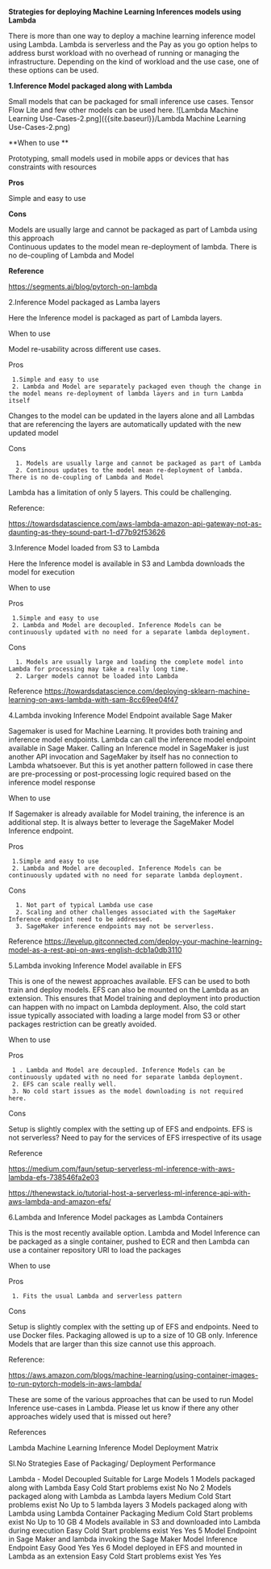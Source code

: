 **Strategies for deploying Machine Learning Inferences models using Lambda**

There is more than one way to deploy a machine learning inference model using Lambda. Lambda is serverless and the Pay as you go option helps to address burst workload with no overhead of running or managing the infrastructure. Depending on the kind of workload and the use case, one of these options can be used.

**1.Inference Model packaged along with Lambda** 

Small models that can be packaged for small inference use cases. Tensor Flow Lite and few other models can be used here. 
![Lambda Machine Learning Use-Cases-2.png]({{site.baseurl}}/Lambda Machine Learning Use-Cases-2.png)



**When to use **

Prototyping, small models used in mobile apps or devices that has constraints with resources  

**Pros**

Simple and easy to use

**Cons**

Models are usually large and cannot be packaged as part of Lambda using this approach  
Continuous updates to the model mean re-deployment of lambda. There is no de-coupling of Lambda and Model 

**Reference**

https://segments.ai/blog/pytorch-on-lambda


2.Inference Model packaged as Lamba layers 

Here the Inference model is packaged as part of  Lambda layers.  



When to use 

Model re-usability across different use cases. 

Pros

     1.Simple and easy to use
     2. Lambda and Model are separately packaged even though the change in the model means re-deployment of lambda layers and in turn Lambda itself
Changes to the model can be updated in the layers alone and all Lambdas that are referencing the layers are automatically updated with the new updated model

Cons

      1. Models are usually large and cannot be packaged as part of Lambda
      2. Continous updates to the model mean re-deployment of lambda. There is no de-coupling of Lambda and Model 
Lambda has a limitation of only 5 layers. This could be challenging. 

Reference: 

https://towardsdatascience.com/aws-lambda-amazon-api-gateway-not-as-daunting-as-they-sound-part-1-d77b92f53626


3.Inference Model loaded from S3 to  Lambda 

Here the Inference model is available in S3 and Lambda downloads the model for execution 



When to use 

Pros

     1.Simple and easy to use
     2. Lambda and Model are decoupled. Inference Models can be continuously updated with no need for a separate lambda deployment. 

Cons

      1. Models are usually large and loading the complete model into Lambda for processing may take a really long time. 
      2. Larger models cannot be loaded into Lambda 

Reference https://towardsdatascience.com/deploying-sklearn-machine-learning-on-aws-lambda-with-sam-8cc69ee04f47


4.Lambda invoking Inference Model Endpoint available  Sage Maker

Sagemaker is used for Machine Learning. It provides both training and inference model endpoints. Lambda can call the inference model endpoint available in Sage Maker. Calling an Inference model in SageMaker is just another API invocation and SageMaker by itself has no connection to Lambda whatsoever. But this is yet another pattern followed in case there are pre-processing or post-processing logic required based on the inference model response  

When to use 

If Sagemaker is already available for Model training, the inference is an additional step. It is always better to leverage the SageMaker Model Inference endpoint. 



Pros

     1.Simple and easy to use
     2. Lambda and Model are decoupled. Inference Models can be continuously updated with no need for separate lambda deployment. 

Cons

      1. Not part of typical Lambda use case
      2. Scaling and other challenges associated with the SageMaker Inference endpoint need to be addressed. 
      3. SageMaker inference endpoints may not be serverless.

Reference https://levelup.gitconnected.com/deploy-your-machine-learning-model-as-a-rest-api-on-aws-english-dcb1a0db3110
 

5.Lambda invoking Inference Model available in EFS 

This is one of the newest approaches available. EFS can be used to both train and deploy models. EFS can also be mounted on the Lambda as an extension. This ensures that Model training and deployment into production can happen with no impact on Lambda deployment. Also, the cold start issue typically associated with loading a large model from S3 or other packages restriction can be greatly avoided. 



When to use 

Pros

     1 . Lambda and Model are decoupled. Inference Models can be continuously updated with no need for separate lambda deployment. 
     2. EFS can scale really well. 
     3. No cold start issues as the model downloading is not required here.  
      
Cons
    
Setup is slightly complex with the setting up of EFS and endpoints. 
EFS is not serverless? Need to pay for the services of EFS  irrespective of its usage 

Reference

https://medium.com/faun/setup-serverless-ml-inference-with-aws-lambda-efs-738546fa2e03

https://thenewstack.io/tutorial-host-a-serverless-ml-inference-api-with-aws-lambda-and-amazon-efs/


6.Lambda and Inference Model packages as Lambda Containers 



This is the most recently available option. Lambda and Model Inference can be packaged as a single container, pushed to ECR and then Lambda can use a container repository URI to load the packages 


When to use 

Pros
     
     1. Fits the usual Lambda and serverless pattern 

Cons

    
Setup is slightly complex with the setting up of EFS and endpoints. Need to use Docker files. 
Packaging allowed is up to a size of 10 GB only. Inference Models that are larger than this size cannot use this approach. 

Reference: 

https://aws.amazon.com/blogs/machine-learning/using-container-images-to-run-pytorch-models-in-aws-lambda/


These are some of the various approaches that can be used to run Model Inference use-cases in Lambda. Please let us know if there any other approaches widely used that is missed out here? 


References 



















Lambda Machine Learning  Inference Model Deployment Matrix  

Sl.No
Strategies
Ease of Packaging/
Deployment
Performance


Lambda - Model Decoupled
Suitable for  Large Models
1
Models packaged along with Lambda 
Easy
Cold Start problems exist 
No
No
2
Models packaged along with Lambda as Lambda layers 
Medium 
Cold Start problems exist 
No
Up to 5 lambda layers 
3
Models packaged along with Lambda using Lambda Container Packaging 
Medium
Cold Start problems exist 
No
Up to 10 GB
4
Models available in S3 and downloaded into Lambda during execution
Easy
Cold Start problems exist 
Yes
Yes
5
Model Endpoint in Sage Maker and lambda invoking the Sage Maker Model Inference Endpoint
Easy
Good
Yes
Yes
6
Model deployed in EFS and mounted in Lambda as an extension
Easy
Cold Start problems exist 
Yes
Yes



